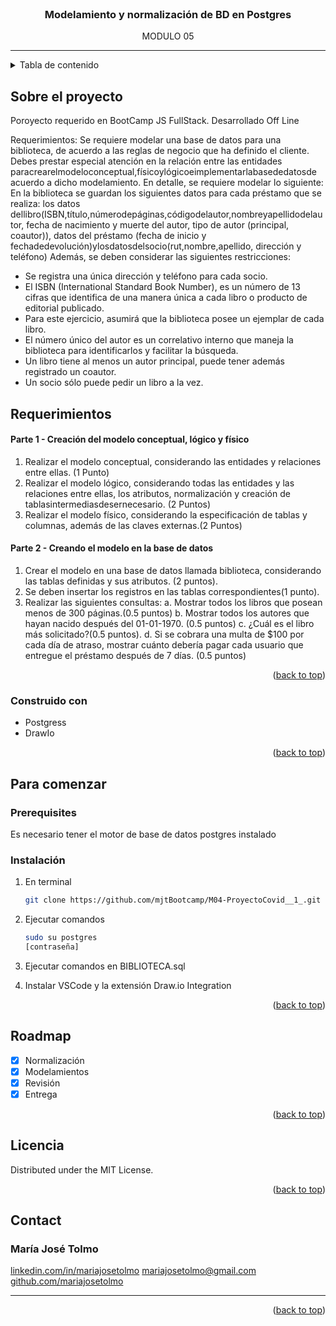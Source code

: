 <br />
<div align="center">
  <h3 align="center">Modelamiento y normalización de BD en Postgres</h3>
  <p align="center">
    MODULO 05
    <hr/>
  </p>
</div>

<!-- TABLE OF CONTENTS -->
<details>
  <summary>Tabla de contenido</summary>
  <ol>
    <li>
      <a href="#about-the-project">Sobre el proyecto</a>
      <ul>
        <li><a href="#built-with">Construido con</a></li>
      </ul>
    </li>
    <li>
      <a href="#getting-started">Para comenzar</a>
      <ul>
        <li><a href="#prerequisites">prerrequisitos</a></li>
        <li><a href="#installation">Instalación</a></li>
      </ul>
    </li>
    <li><a href="#license">Licencia</a></li>
    <li><a href="#contact">Contacto</a></li>
  </ol>
</details>

<!-- ABOUT THE PROJECT -->

## Sobre el proyecto

Poroyecto requerido en BootCamp JS FullStack. Desarrollado Off Line

Requerimientos:
 Se requiere modelar una base de datos para una biblioteca, de acuerdo a las reglas de negocio que ha definido el cliente. Debes prestar especial atención en la relación entre las entidades paracrearelmodeloconceptual,físicoylógicoeimplementarlabasededatosde acuerdo a dicho modelamiento. 
 En detalle, se requiere modelar lo siguiente:
 En la biblioteca se guardan los siguientes datos para cada préstamo que se realiza: los datos dellibro(ISBN,título,númerodepáginas,códigodelautor,nombreyapellidodelautor, fecha de nacimiento y muerte del autor, tipo de autor (principal, coautor)), datos del préstamo (fecha de inicio y fechadedevolución)ylosdatosdelsocio(rut,nombre,apellido, dirección y teléfono)
Además, se deben considerar las siguientes restricciones:
- Se registra una única dirección y teléfono para cada socio.
- El ISBN (International Standard Book Number), es un número de 13 cifras que identifica de una manera única a cada libro o producto de editorial publicado.
- Para este ejercicio, asumirá que la biblioteca posee un ejemplar de cada libro.
- El número único del autor es un correlativo interno que maneja la biblioteca para identificarlos y facilitar la búsqueda.
- Un libro tiene al menos un autor principal, puede tener además registrado un coautor.
- Un socio sólo puede pedir un libro a la vez.

## Requerimientos
#### Parte 1 - Creación del modelo conceptual, lógico y físico
1. Realizar el modelo conceptual, considerando las entidades y relaciones entre ellas. (1 Punto)
2. Realizar el modelo lógico, considerando todas las entidades y las relaciones entre ellas, los atributos, normalización y creación de tablasintermediasdesernecesario. (2 Puntos)
3. Realizar el modelo físico, considerando la especificación de tablas y columnas, además de las claves externas.(2 Puntos)
#### Parte 2 - Creando el modelo en la base de datos
1. Crear el modelo en una base de datos llamada biblioteca, considerando las tablas definidas y sus atributos. (2 puntos).
2. Se deben insertar los registros en las tablas correspondientes(1 punto).
3. Realizar las siguientes consultas:
a. Mostrar todos los libros que posean menos de 300 páginas.(0.5 puntos)
b. Mostrar todos los autores que hayan nacido después del 01-01-1970.
(0.5 puntos)
c. ¿Cuál es el libro más solicitado?(0.5 puntos).
d. Si se cobrara una multa de $100 por cada día de atraso, mostrar cuánto debería pagar cada usuario que entregue el préstamo después de 7 días. (0.5 puntos)

<p align="right">(<a href="#readme-top">back to top</a>)</p>

### Construido con

- Postgress
- DrawIo

<p align="right">(<a href="#readme-top">back to top</a>)</p>

<!-- GETTING STARTED -->

## Para comenzar


### Prerequisites

Es necesario tener el motor de base de datos postgres instalado

### Instalación

1. En terminal
   ```sh
   git clone https://github.com/mjtBootcamp/M04-ProyectoCovid__1_.git
   ```
2. Ejecutar comandos
   ```sh
   sudo su postgres
   [contraseña]
   ```
3. Ejecutar comandos en BIBLIOTECA.sql

4. Instalar VSCode y la extensión Draw.io Integration 

<p align="right">(<a href="#readme-top">back to top</a>)</p>

<!-- ROADMAP -->

## Roadmap

- [x] Normalización
- [x] Modelamientos
- [x] Revisión
- [x] Entrega

<p align="right">(<a href="#readme-top">back to top</a>)</p>

<!-- LICENSE -->

## Licencia

Distributed under the MIT License.

<p align="right">(<a href="#readme-top">back to top</a>)</p>

<!-- CONTACT -->

## Contact

<h3> María José Tolmo </h3>

[linkedin.com/in/mariajosetolmo](https://www.linkedin.com/in/mariajosetolmo)
mariajosetolmo@gmail.com
[github.com/mariajosetolmo](https://github.com/mariajosetolmo)

<hr>
<p align="right">(<a href="#readme-top">back to top</a>)</p>
